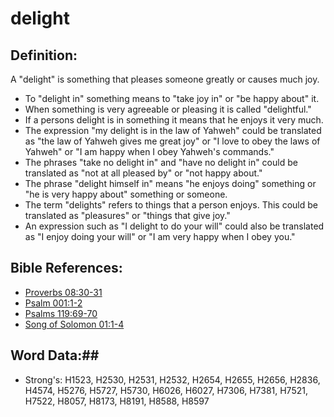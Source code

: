 # delight #

## Definition: ##

A "delight" is something that pleases someone greatly or causes much joy. 

* To "delight in" something means to "take joy in" or "be happy about" it.
* When something is very agreeable or pleasing it is called "delightful."
* If a persons delight is in something it means that he enjoys it very much.
* The expression "my delight is in the law of Yahweh" could be translated as "the law of Yahweh gives me great joy" or "I love to obey the laws of Yahweh" or "I am happy when I obey Yahweh's commands."
* The phrases "take no delight in" and "have no delight in" could be translated as "not at all pleased by" or "not happy about."
* The  phrase "delight himself in" means "he enjoys doing" something or "he is very happy about" something or someone.
* The term "delights" refers to things that a person enjoys. This could be translated as "pleasures" or "things that give joy."
* An expression such as "I delight to do your will" could also be translated as "I enjoy doing your will" or "I am very happy when I obey you."

## Bible References: ##

* [Proverbs 08:30-31](rc://en/tn/help/pro/08/30)
* [Psalm 001:1-2](rc://en/tn/help/psa/001/001)
* [Psalms 119:69-70](rc://en/tn/help/psa/119/069)
* [Song of Solomon 01:1-4](rc://en/tn/help/sng/01/01)

## Word Data:##

* Strong's: H1523, H2530, H2531, H2532, H2654, H2655, H2656, H2836, H4574, H5276, H5727, H5730, H6026, H6027, H7306, H7381, H7521, H7522, H8057, H8173, H8191, H8588, H8597

